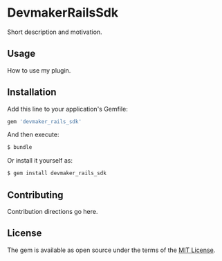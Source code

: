 # DevmakerRailsSdk
Short description and motivation.

## Usage
How to use my plugin.

## Installation
Add this line to your application's Gemfile:

```ruby
gem 'devmaker_rails_sdk'
```

And then execute:
```bash
$ bundle
```

Or install it yourself as:
```bash
$ gem install devmaker_rails_sdk
```

## Contributing
Contribution directions go here.

## License
The gem is available as open source under the terms of the [MIT License](https://opensource.org/licenses/MIT).
